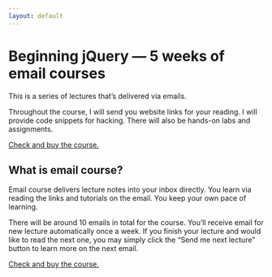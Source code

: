 ```yaml
---
layout: default
---
```


# Beginning jQuery — 5 weeks of email courses

This is a series of lectures that’s delivered via emails.

Throughout the course, I will send you website links for your reading. I will provide code snippets for hacking. There will also be hands-on labs and assignments. 

<a href="https://gum.co/jquery101">Check and buy the course.</a> 

## What is email course?

Email course delivers lecture notes into your inbox directly. You learn via reading the links and tutorials on the email. You keep your own pace of learning. 

There will be around 10 emails in total for the course. You’ll receive email for new lecture automatically once a week. If you finish your lecture and would like to read the next one, you may simply click the “Send me next lecture” button to learn more on the next email.

<a href="https://gum.co/jquery101">Check and buy the course.</a> 

<script type="text/javascript" src="https://gumroad.com/js/gumroad.js"></script>